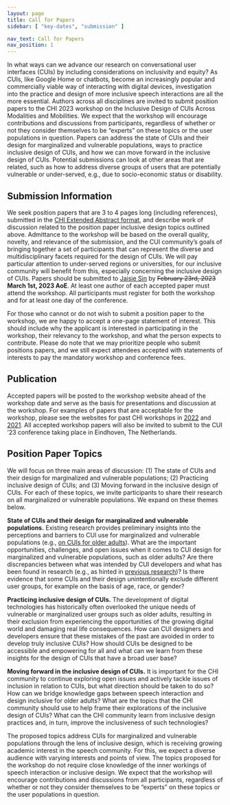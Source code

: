 ```yaml
---
layout: page
title: Call for Papers
sidebar: [ "key-dates", "submission" ]

nav_text: Call for Papers
nav_position: 1
---
```



In what ways can we advance our research on conversational user interfaces (CUIs) by including considerations on inclusivity and equity? As CUIs, like Google Home or chatbots, become an increasingly popular and commercially viable way of interacting with digital devices, investigation into the practice and design of more inclusive speech interactions are all the more essential. Authors across all disciplines are invited to submit position papers to the CHI 2023 workshop on the Inclusive Design of CUIs Across Modalities and Mobilities. We expect that the workshop will encourage contributions and discussions from participants, regardless of whether or not they consider themselves to be “experts” on these topics or the user populations in question. Papers can address the state of CUIs and their design for marginalized and vulnerable populations, ways to practice inclusive design of CUIs, and how we can move forward in the inclusive design of CUIs. Potential submissions can look at other areas that are related, such as how to address diverse groups of users that are potentially vulnerable or under-served, e.g., due to socio-economic status or disability.

## Submission Information 

We seek position papers that are 3 to 4 pages long (including references), submitted in the [CHI Extended Abstract format](https://chi2020.acm.org/authors/chi-proceedings-format/#EAF}{https://chi2020.acm.org/authors/chi-proceedings-format/#EAF), and describe work of discussion related to the position paper inclusive design topics outlined above. Admittance to the workshop will be based on the overall quality, novelty, and relevance of the submission, and the CUI community’s goals of bringing together a set of participants that can represent the diverse and multidisciplinary facets required for the design of CUIs. We will pay particular attention to under-served regions or universities, for our inclusive community will benefit from this, especially concerning the inclusive design of CUIs. Papers should be submitted to [Jaisie Sin](mailto:js.sin@mail.utoronto.ca) by ~~February 23rd, 2023~~ **March 1st, 2023 AoE**. At least one author of each accepted paper must attend the workshop. All participants must register for both the workshop and for at least one day of the conference.

For those who cannot or do not wish to submit a position paper to the workshop, we are happy to accept a one-page statement of interest. This should include why the applicant is interested in participating in the workshop, their relevancy to the workshop, and what the person expects to contribute. Please do note that we may prioritize people who submit positions papers, and we still expect attendees accepted with statements of interests to pay the mandatory workshop and conference fees.

## Publication

Accepted papers will be posted to the workshop website ahead of the workshop date and serve as the basis for presentations and discussion at the workshop. For examples of papers that are acceptable for the workshop, please see the websites for past CHI workshops in [2022](https://www.conversationaluserinterfaces.org/workshops/CHI2022/) and [2021](http://www.speech-interaction.org/CHI2021/). All accepted workshop papers will also be invited to submit to the CUI ’23 conference taking place in Eindhoven, The Netherlands.

## Position Paper Topics
We will focus on three main areas of discussion: (1) The state of CUIs and their design for marginalized and vulnerable populations; (2) Practicing inclusive design of CUIs; and (3) Moving forward in the inclusive design of CUIs. For each of these topics, we invite participants to share their research on all marginalized or vulnerable populations. We expand on these themes below.

**State of CUIs and their design for marginalized and vulnerable populations.** Existing research provides preliminary insights into the perceptions and barriers to CUI use for marginalized and vulnerable populations (e.g., [on CUIs for older adults](https://dl.acm.org/doi/abs/10.1145/3342775.3342803)). What are the important opportunities, challenges, and open issues when it comes to CUI design for marginalized and vulnerable populations, such as older adults? Are there discrepancies between what was intended by CUI developers and what has been found in research (e.g., as hinted in [previous research](https://dl.acm.org/doi/abs/10.1145/3469595.3469603))? Is there evidence that some CUIs and their design unintentionally exclude different user groups, for example on the basis of age, race, or gender?

**Practicing inclusive design of CUIs.** The development of digital technologies has historically often overlooked the unique needs of vulnerable or marginalized user groups such as older adults, resulting in their exclusion from experiencing the opportunities of the growing digital world and damaging real life consequences. How can CUI designers and developers ensure that these mistakes of the past are avoided in order to develop truly inclusive CUIs? How should CUIs be designed to be accessible and empowering for all and what can we learn from these insights for the design of CUIs that have a broad user base?

**Moving forward in the inclusive design of CUIs.** It is important for the CHI community to continue exploring open issues and actively tackle issues of inclusion in relation to CUIs, but what direction should be taken to do so? How can we bridge knowledge gaps between speech interaction and design inclusive for older adults? What are the topics that the CHI community should use to help frame their explorations of the inclusive design of CUIs? What can the CHI community learn from inclusive design practices and, in turn, improve the inclusiveness of such technologies?

The proposed topics address CUIs for marginalized and vulnerable populations through the lens of inclusive design, which is receiving growing academic interest in the speech community. For this, we expect a diverse audience with varying interests and points of view. The topics proposed for the workshop do not require close knowledge of the inner workings of speech interaction or inclusive design. We expect that the workshop will encourage contributions and discussions from all participants, regardless of whether or not they consider themselves to be “experts” on these topics or the user populations in question.